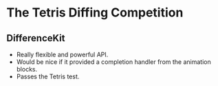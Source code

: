 # The Tetris Diffing Competition

## DifferenceKit

* Really flexible and powerful API.
* Would be nice if it provided a completion handler from the animation blocks.
* Passes the Tetris test.

